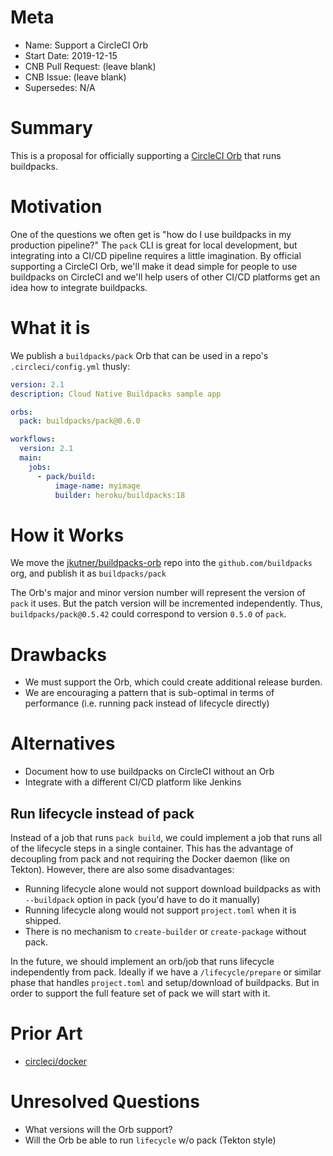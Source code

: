 # Meta
[meta]: #meta
- Name: Support a CircleCI Orb
- Start Date: 2019-12-15
- CNB Pull Request: (leave blank)
- CNB Issue: (leave blank)
- Supersedes: N/A

# Summary
[summary]: #summary

This is a proposal for officially supporting a [CircleCI Orb](https://circleci.com/orbs/) that runs buildpacks.

# Motivation
[motivation]: #motivation

One of the questions we often get is "how do I use buildpacks in my production pipeline?" The `pack` CLI is great for local development, but integrating into a CI/CD pipeline requires a little imagination. By official supporting a CircleCI Orb, we'll make it dead simple for people to use buildpacks on CircleCI and we'll help users of other CI/CD platforms get an idea how to integrate buildpacks.

# What it is
[what-it-is]: #what-it-is

We publish a `buildpacks/pack` Orb that can be used in a repo's `.circleci/config.yml` thusly:

```yaml
version: 2.1
description: Cloud Native Buildpacks sample app

orbs:
  pack: buildpacks/pack@0.6.0

workflows:
  version: 2.1
  main:
    jobs:
      - pack/build:
          image-name: myimage
          builder: heroku/buildpacks:18
```

# How it Works
[how-it-works]: #how-it-works

We move the [jkutner/buildpacks-orb](https://github.com/jkutner/buildpacks-orb) repo into the `github.com/buildpacks` org, and publish it as `buildpacks/pack`

The Orb's major and minor version number will represent the version of `pack` it uses. But the patch version will be incremented independently. Thus, `buildpacks/pack@0.5.42` could correspond to version `0.5.0` of `pack`.

# Drawbacks
[drawbacks]: #drawbacks

- We must support the Orb, which could create additional release burden.
- We are encouraging a pattern that is sub-optimal in terms of performance (i.e. running pack instead of lifecycle directly)

# Alternatives
[alternatives]: #alternatives

- Document how to use buildpacks on CircleCI without an Orb
- Integrate with a different CI/CD platform like Jenkins

## Run lifecycle instead of pack

Instead of a job that runs `pack build`, we could implement a job that runs all of the lifecycle steps in a single container. This has the advantage of decoupling from pack and not requiring the Docker daemon (like on Tekton). However, there are also some disadvantages:

* Running lifecycle alone would not support download buildpacks as with `--buildpack` option in pack (you'd have to do it manually)
* Running lifecycle along would not support `project.toml` when it is shipped.
* There is no mechanism to `create-builder` or `create-package` without pack.

In the future, we should implement an orb/job that runs lifecycle independently from pack. Ideally if we have a `/lifecycle/prepare` or similar phase that handles `project.toml` and setup/download of buildpacks. But in order to support the full feature set of pack we will start with it.

# Prior Art
[prior-art]: #prior-art

- [circleci/docker](https://circleci.com/orbs/registry/orb/circleci/docker)

# Unresolved Questions
[unresolved-questions]: #unresolved-questions

- What versions will the Orb support?
- Will the Orb be able to run `lifecycle` w/o pack (Tekton style)

